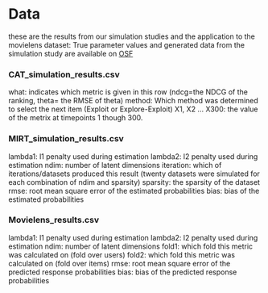 # Data
these are the results from our simulation studies and the application to the movielens dataset:
True parameter values and generated data from the simulation study are available on [OSF](https://osf.io/umgep/)

### CAT_simulation_results.csv
what: indicates which metric is given in this row (ndcg=the NDCG of the ranking, theta= the RMSE of theta)
method: Which method was determined to select the next item (Exploit or Explore-Exploit)
X1, X2 ... X300: the value of the metrix at timepoints 1 though 300. 

### MIRT_simulation_results.csv
lambda1: l1 penalty used during estimation
lambda2: l2 penalty used during estimation
ndim: number of latent dimensions
iteration: which of iterations/datasets produced this result (twenty datasets were simulated for each combination of ndim and sparsity)
sparsity: the sparsity of the dataset
rmse: root mean square error of the estimated probabilities
bias: bias of the estimated probabilities

### Movielens_results.csv
lambda1: l1 penalty used during estimation
lambda2: l2 penalty used during estimation
ndim: number of latent dimensions
fold1: which fold this metric was calculated on (fold over users)
fold2: which fold this metric was calculated on (fold over items)
rmse: root mean square error of the predicted response probabilities
bias: bias of the predicted response probabilities

